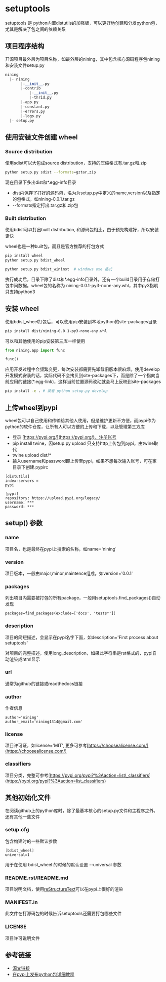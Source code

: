 # setuptools

setuptools 是 python内置distutils的加强版，可以更好地创建和分发python包，尤其是解决了包之间的依赖关系

## 项目程序结构

开源项目最外层为项目名称，如最外层的nining，其中包含核心源码程序包nining和安装文件setup.py

```python
nining
  |- nining
       |-__init__.py
       |-contrib
           |-__init__.py
           |-thrid.py
       |-app.py
       |-constant.py
       |-errors.py
       |-logs.py
  |- setup.py
```

## 使用安装文件创建 wheel

### Source distribution

使用sdist可以大包成source distribution，支持的压缩格式有.tar.gz和.zip

```bash
python setup.py sdist --formats=gztar,zip
```

现在目录下多出dist和\*.egg-info目录

* dist内保存了打好的源码包，名为为setup.py中定义的name,version以及指定的包格式，如nining-0.0.1.tar.gz
* --formats指定打出.tar.gz和.zip包

### Built distribution

使用bdist可以打出built distribution, 和源码包相比，由于预先构建好，所以安装更快

wheel也是一种built包，而且是官方推荐的打包方式

```bash
pip install wheel
python setup.py bdist_wheel

python setup.py bdist_wininst  # windows exe 格式
```

执行成功后，目录下除了dist和\*.egg-info目录外，还有一个build目录用于存储打包中间数据。wheel包的名称为 nining-0.0.1-py3-none-any.whl，其中py3指明只支持python3

## 安装 wheel

使用bdist\_wheel打包后，可以使用pip安装到本地python的site-packages目录

```bash
pip install dist/nining-0.0.1-py3-none-any.whl
```

可以和其他使用的pip安装第三库一样使用

```python
from nining.app import func

func()
```

应用开发过程中会频繁变更，每次安装都需要先卸载旧版本很麻烦。使用develop开发模式安装的话，实际代码不会拷贝到site-packages下，而是除了一个指向当前应用的链接\(\*.egg-link\)，这样当前位置源码改动就会马上反映到site-packages

```bash
pip install -e . # 或者 python setup.py develop
```

## 上传wheel到pypi

wheel包可以自己使用和传输给其他人使用，但是维护更新不方便，而pypi作为python的软件仓库，让所有人可以方便的上传和下载，以及管理第三方库

* 登录 [https://pypi.org/](https://pypi.org/)，注册账号
* pip install twine，因setup.py upload 只支持http上传包到pypi，由twine取代
* twine upload dist/\*
* 输入username和password即上传至pypi，如果不想每次输入账号，可在家目录下创建.pypirc

```text
[distutils]
index-servers =
pypi

[pypi]
repository: https://upload.pypi.org/legacy/
username: ***
password: ***
```

## setup\(\) 参数

### name

项目名，也是最终在pypi上搜索的名称，如name='nining'

### version

项目版本，一般由major,minor,maintence组成，如version='0.0.1'

### packages

列出项目内需要被打包的所有package，一般用setuptools.find\_packages\(\)自动发现

```text
packages=find_packages(exclude=['docs', 'tests*'])
```

### description

项目的简短描述，会显示在pypi名字下面，如description='First process about setuptools'

对项目的完整描述，使用long\_description，如果此字符串是rst格式的，pypi自动渲染成html显示

### url

通常为github的链接或readthedocs链接

### author

作者信息

```text
author='nining'
author_email='nining1314@gmail.com'
```

### license

项目许可证，如license='MIT', 更多可参考[https://choosealicense.com/](https://choosealicense.com/)

### classifiers

项目分类，完整可参考[https://pypi.org/pypi?%3Aaction=list\_classifiers](https://pypi.org/pypi?%3Aaction=list_classifiers)

## 其他初始化文件

在阅读github上的python库时，除了最基本核心的setup.py文件和主程序之外，还有其他一些文件

### setup.cfg

包含构建时的一些默认参数

```text
[bdist_wheel]
universal=1
```

用于在使用 bdist\_wheel 的时候的默认设置 --universal 参数

### README.rst/README.md

项目说明文档，使用[reStructureText](http://docutils.sourceforge.net/rst.html)可以在pypi上很好的渲染

### MANIFEST.in

此文件在打源码包的时候告诉setuptools还需要打包哪些文件

### LICENSE

项目许可说明文件

## 参考链接

* [源文链接](https://blog.csdn.net/chenfeidi1/article/details/80873979#%E5%88%86%E5%8F%91%E5%B7%A5%E5%85%B7-setuptools)
* [在pypi上发布python包详细教程](http://www.mamicode.com/info-detail-2484744.html)

